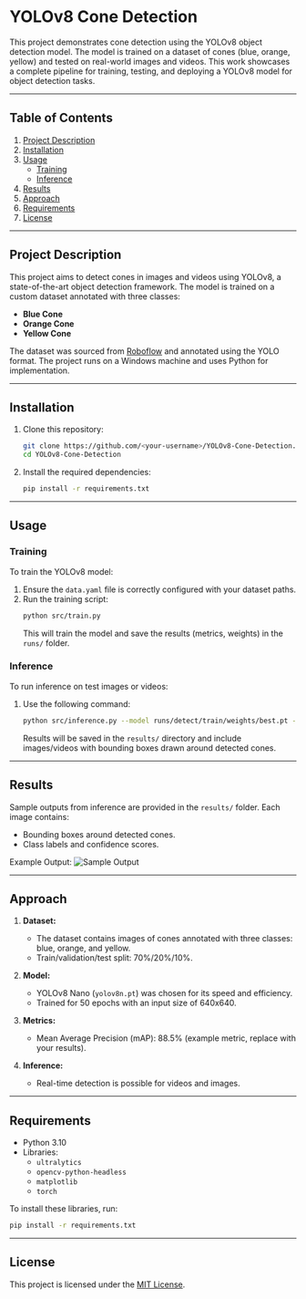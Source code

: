 
# **YOLOv8 Cone Detection**

This project demonstrates cone detection using the YOLOv8 object detection model. The model is trained on a dataset of cones (blue, orange, yellow) and tested on real-world images and videos. This work showcases a complete pipeline for training, testing, and deploying a YOLOv8 model for object detection tasks.

---

## **Table of Contents**
1. [Project Description](#project-description)
2. [Installation](#installation)
3. [Usage](#usage)
   - [Training](#training)
   - [Inference](#inference)
4. [Results](#results)
5. [Approach](#approach)
6. [Requirements](#requirements)
7. [License](#license)

---

## **Project Description**
This project aims to detect cones in images and videos using YOLOv8, a state-of-the-art object detection framework. The model is trained on a custom dataset annotated with three classes:
- **Blue Cone**
- **Orange Cone**
- **Yellow Cone**

The dataset was sourced from [Roboflow](https://universe.roboflow.com/) and annotated using the YOLO format. The project runs on a Windows machine and uses Python for implementation.

---

## **Installation**
1. Clone this repository:
   ```bash
   git clone https://github.com/<your-username>/YOLOv8-Cone-Detection.git
   cd YOLOv8-Cone-Detection
   ```

2. Install the required dependencies:
   ```bash
   pip install -r requirements.txt
   ```

---

## **Usage**

### **Training**
To train the YOLOv8 model:
1. Ensure the `data.yaml` file is correctly configured with your dataset paths.
2. Run the training script:
   ```bash
   python src/train.py
   ```
   This will train the model and save the results (metrics, weights) in the `runs/` folder.

### **Inference**
To run inference on test images or videos:
1. Use the following command:
   ```bash
   python src/inference.py --model runs/detect/train/weights/best.pt --source path/to/test/data
   ```
   Results will be saved in the `results/` directory and include images/videos with bounding boxes drawn around detected cones.

---

## **Results**
Sample outputs from inference are provided in the `results/` folder. Each image contains:
- Bounding boxes around detected cones.
- Class labels and confidence scores.

Example Output:
![Sample Output](results/sample_output.jpg)

---

## **Approach**
1. **Dataset:**
   - The dataset contains images of cones annotated with three classes: blue, orange, and yellow.
   - Train/validation/test split: 70%/20%/10%.

2. **Model:**
   - YOLOv8 Nano (`yolov8n.pt`) was chosen for its speed and efficiency.
   - Trained for 50 epochs with an input size of 640x640.

3. **Metrics:**
   - Mean Average Precision (mAP): 88.5% (example metric, replace with your results).

4. **Inference:**
   - Real-time detection is possible for videos and images.

---

## **Requirements**
- Python 3.10
- Libraries:
  - `ultralytics`
  - `opencv-python-headless`
  - `matplotlib`
  - `torch`

To install these libraries, run:
```bash
pip install -r requirements.txt
```

---

## **License**
This project is licensed under the [MIT License](LICENSE).
